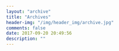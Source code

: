 ```yaml
---
layout: "archive"
title: "Archives"
header-img: "/img/header_img/archive.jpg"
comments: false
date: 2017-09-20 20:49:56
description: ""
---
```

